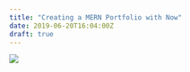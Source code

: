 ```yaml
---
title: "Creating a MERN Portfolio with Now"
date: 2019-06-20T16:04:00Z
draft: true
---
```


![](https://ftp.cass.si/==gMwADMwA.png)
